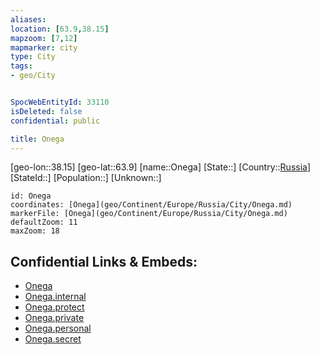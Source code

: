 ```yaml
---
aliases: 
location: [63.9,38.15]
mapzoom: [7,12] 
mapmarker: city 
type: City
tags:
- geo/City


SpocWebEntityId: 33110
isDeleted: false
confidential: public

title: Onega
---
```

[geo-lon::38.15]
[geo-lat::63.9]
[name::Onega]
[State::]
[Country::[Russia](geo/Continent/Europe/Russia.md)]
[StateId::]
[Population::]
[Unknown::]


```leaflet
id: Onega
coordinates: [Onega](geo/Continent/Europe/Russia/City/Onega.md)
markerFile: [Onega](geo/Continent/Europe/Russia/City/Onega.md)
defaultZoom: 11 
maxZoom: 18
```


## Confidential Links & Embeds: 
- [Onega](../../../../../../_public/geo/Continent/Europe/Russia/City/Onega.md) 
- [Onega.internal](../../../../../../_internal/geo/Continent/Europe/Russia/City/Onega.internal.md) 
- [Onega.protect](../../../../../../_protect/geo/Continent/Europe/Russia/City/Onega.protect.md) 
- [Onega.private](../../../../../../_private/geo/Continent/Europe/Russia/City/Onega.private.md) 
- [Onega.personal](../../../../../../_personal/geo/Continent/Europe/Russia/City/Onega.personal.md) 
- [Onega.secret](../../../../../../_secret/geo/Continent/Europe/Russia/City/Onega.secret.md) 
